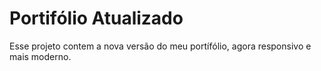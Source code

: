 # Portifólio Atualizado

Esse projeto contem a nova versão do meu portífólio, agora responsivo e mais moderno.  
 
